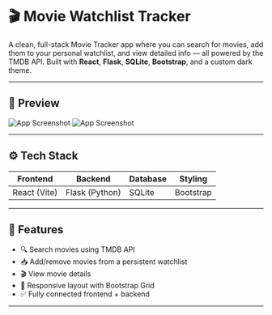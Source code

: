 # 🎬 Movie Watchlist Tracker

A clean, full-stack Movie Tracker app where you can search for movies, add them to your personal watchlist, and view detailed info — all powered by the TMDB API. Built with **React**, **Flask**, **SQLite**, **Bootstrap**, and a custom dark theme.

---

## 📸 Preview

![App Screenshot](screenshots/home_page.png) 
![App Screenshot](screenshots/watchlist_page.png)

---

## ⚙️ Tech Stack

| Frontend | Backend | Database | Styling |
|----------|---------|----------|---------|
| React (Vite) | Flask (Python) | SQLite | Bootstrap |

---

## 🌟 Features

- 🔍 Search movies using TMDB API
- 📥 Add/remove movies from a persistent watchlist
- 🎬 View movie details
- 📱 Responsive layout with Bootstrap Grid
- ✅ Fully connected frontend + backend

---
